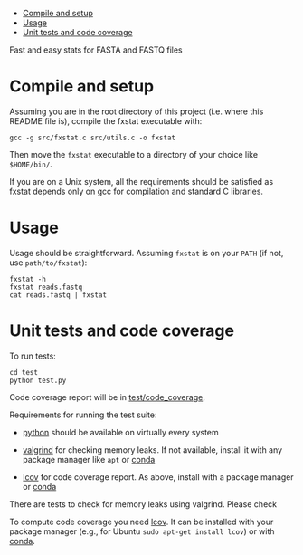 <!-- vim-markdown-toc GFM -->

* [Compile and setup](#compile-and-setup)
* [Usage](#usage)
* [Unit tests and code coverage](#unit-tests-and-code-coverage)

<!-- vim-markdown-toc -->

Fast and easy stats for FASTA and FASTQ files

Compile and setup
=================

Assuming you are in the root directory of this project (i.e. where this README
file is), compile the fxstat executable with:

```
gcc -g src/fxstat.c src/utils.c -o fxstat
```

Then move the `fxstat` executable to a directory of your choice like `$HOME/bin/`.

If you are on a Unix system, all the requirements should be satisfied as fxstat
depends only on gcc for compilation and standard C libraries.

Usage
=====

Usage should be straightforward. Assuming `fxstat` is on your `PATH` (if not, use `path/to/fxstat`):

```
fxstat -h
fxstat reads.fastq
cat reads.fastq | fxstat
```

Unit tests and code coverage
============================

To run tests:

```
cd test
python test.py
```

Code coverage report will be in [test/code_coverage](https://htmlpreview.github.io/?https://github.com/dariober/fxstat/blob/master/test/code_coverage/index.html).

Requirements for running the test suite:

* [python](https://www.python.org/) should be available on virtually every system

* [valgrind](https://valgrind.org/) for checking memory leaks. If not
  available, install it with any package manager like `apt` or
  [conda](https://anaconda.org/conda-forge/valgrind)

* [lcov](https://github.com/linux-test-project/lcov) for code coverage report.
  As above, install with a package manager or
  [conda](https://anaconda.org/conda-forge/lcov)

There are tests to check for memory leaks using valgrind. Please check 

To compute code coverage you need
[lcov](https://github.com/linux-test-project/lcov). It can be installed
with your package manager (e.g., for Ubuntu `sudo apt-get install lcov`) or with
[conda](https://anaconda.org/conda-forge/lcov).
